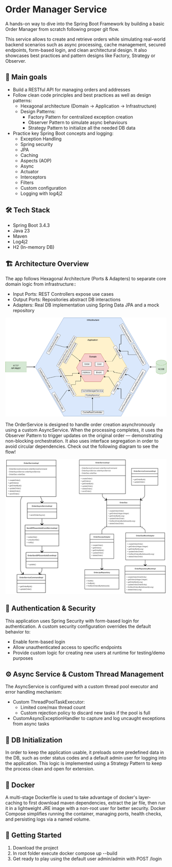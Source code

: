 # Order Manager Service

A hands-on way to dive into the Spring Boot Framework by building a basic Order Manager from scratch following proper git flow.

This service allows to create and retrieve orders while simulating real-world backend scenarios such as async processing, cache management, secured endpoints, form-based login, and clean architectural design.
It also showcases best practices and pattern designs like Factory, Strategy or Observer.

## 🎯 Main goals

* Build a RESTful API for managing orders and addresses
* Follow clean code principles and best practices as well as design patterns:
  * Hexagonal architecture (Domain → Application → Infrastructure)
  * Design Patterns:
    * Factory Pattern for centralized exception creation
    * Observer Pattern to simulate async behaviours
    * Strategy Pattern to initialize all the needed DB data
* Practice key Spring Boot concepts and logging:
  * Exception Handling
  * Spring security
  * JPA
  * Caching
  * Aspects (AOP)
  * Async
  * Actuator
  * Interceptors
  * Filters
  * Custom configuration
  * Logging with log4j2

## 🛠️ Tech Stack

* Spring Boot 3.4.3
* Java 23
* Maven
* Log4j2
* H2 (In-memory DB)


## 🏗️ Architecture Overview

The app follows Hexagonal Architecture (Ports & Adapters) to separate core domain logic from infrastructure::
  * Input Ports: REST Controllers expose use cases
  * Output Ports: Repositories abstract DB interactions
  * Adapters: Real DB implementation using Spring Data JPA and a mock repository

![Hexagonal Architecture](./uml/hexagonal.png)

The OrderService is designed to handle order creation asynchronously using a custom AsyncService. 
When the processing completes, it uses the Observer Pattern to trigger updates on the original order — demonstrating 
non-blocking orchestration.
It also uses interface segregation in order to avoid circular dependencies. 
Check out the following diagram to see the flow!

[//]: # (![Order orchestration]&#40;./uml/order_uml.png&#41;)

![Order orchestration](./uml/order_async_db_uml.png)
## 🔐 Authentication & Security
This application uses Spring Security with form-based login for authentication. A custom security configuration overrides the default behavior to:
* Enable form-based login
* Allow unauthenticated access to specific endpoints
* Provide custom logic for creating new users at runtime for testing/demo purposes

## ⚙️ Async Service & Custom Thread Management
The AsyncService is configured with a custom thread pool executor and error handling mechanism:
* Custom ThreadPoolTaskExecutor:
  * Limited core/max thread count
  * Custom rejection policy to discard new tasks if the pool is full
* CustomAsyncExceptionHandler to capture and log uncaught exceptions from async tasks

## 🧠 DB Initialization
In order to keep the application usable, it preloads some predefined data
in the DB, such as order status codes and a default admin user for logging into the application.
This logic is implemented using a Strategy Pattern to keep the process clean and open for extension.

## 🐳 Docker
A multi-stage Dockerfile is used to take advantage of docker's layer-caching to first download maven dependencies, extract the jar file,
then run it in a lightweight JRE image with a non-root user for better security. 
Docker Compose simplifies running the container, managing ports, health checks, and persisting logs via a named volume.

## 🚀 Getting Started
1. Download the project
2. In root folder execute docker compose up --build
3. Get ready to play using the default user admin/admin with POST /login